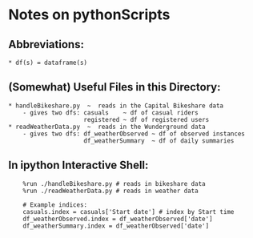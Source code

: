 # Notes on pythonScripts

## Abbreviations:
    * df(s) = dataframe(s)

## (Somewhat) Useful Files in this Directory:
    * handleBikeshare.py  ~  reads in the Capital Bikeshare data
        - gives two dfs: casuals    ~ df of casual riders
                         registered ~ df of registered users
    * readWeatherData.py  ~  reads in the Wunderground data
        - gives two dfs: df_weatherObserved ~ df of observed instances
                         df_weatherSummary  ~ df of daily summaries  

## In ipython Interactive Shell:
```
    %run ./handleBikeshare.py # reads in bikeshare data
    %run ./readWeatherData.py # reads in weather data

    # Example indices:
    casuals.index = casuals['Start date'] # index by Start time
    df_weatherObserved.index = df_weatherObserved['date']
    df_weatherSummary.index = df_weatherObserved['date']
```

